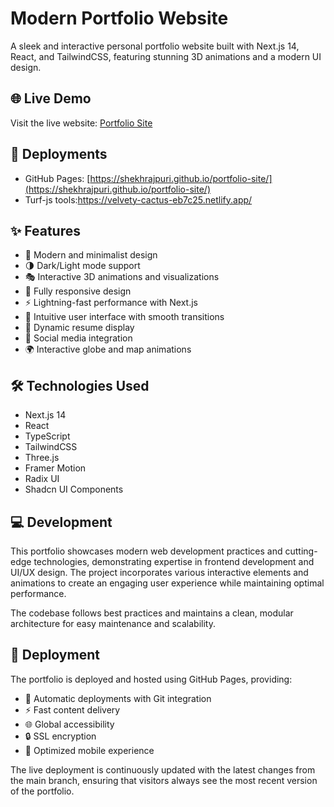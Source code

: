 ﻿# Modern Portfolio Website

A sleek and interactive personal portfolio website built with Next.js 14, React, and TailwindCSS, featuring stunning 3D animations and a modern UI design.

## 🌐 Live Demo

Visit the live website: [Portfolio Site](https://shekhrajpuri.github.io/portfolio-site/)

## 🚀 Deployments

- GitHub Pages: [https://shekhrajpuri.github.io/portfolio-site/](https://shekhrajpuri.github.io/portfolio-site/)
- Turf-js tools:https://velvety-cactus-eb7c25.netlify.app/

## ✨ Features

- 🎨 Modern and minimalist design
- 🌗 Dark/Light mode support
- 🎭 Interactive 3D animations and visualizations
- 📱 Fully responsive design
- ⚡ Lightning-fast performance with Next.js
- 🎯 Intuitive user interface with smooth transitions
- 📄 Dynamic resume display
- 🔗 Social media integration
- 🌍 Interactive globe and map animations

## 🛠️ Technologies Used

- Next.js 14
- React
- TypeScript
- TailwindCSS
- Three.js
- Framer Motion
- Radix UI
- Shadcn UI Components

## 💻 Development

This portfolio showcases modern web development practices and cutting-edge technologies, demonstrating expertise in frontend development and UI/UX design. The project incorporates various interactive elements and animations to create an engaging user experience while maintaining optimal performance.

The codebase follows best practices and maintains a clean, modular architecture for easy maintenance and scalability.

## 🚀 Deployment

The portfolio is deployed and hosted using GitHub Pages, providing:

- 🔄 Automatic deployments with Git integration
- ⚡ Fast content delivery
- 🌐 Global accessibility
- 🔒 SSL encryption
- 📱 Optimized mobile experience

The live deployment is continuously updated with the latest changes from the main branch, ensuring that visitors always see the most recent version of the portfolio.
